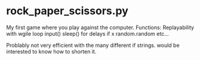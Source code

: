 # rock_paper_scissors.py
My first game where you play against the computer.
Functions:
Replayability with wgile loop
input()
sleep() for delays
if x
random.random
etc...

Problably not very efficient with the many different if strings. would be interested to know how to shorten it.
